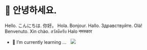 #  👋 안녕하세요.
Hello. こんにちは. 你好。 Hola. Bonjour. Hallo. Здравствуйте. Olá! Benvenuto. Xin chào. สวัสดีครับ Halo नमस्कार

- 🌱 I’m currently learning ... <img src="https://img.shields.io/badge/Python-3776AB?style=flat-square&logo=Python&logoColor=white" style="height : auto; margin-left : 10px; margin-right : 10px;"/>





<!--
**huxley-data/huxley-data** is a ✨ _special_ ✨ repository because its `README.md` (this file) appears on your GitHub profile.

Here are some ideas to get you started:

- 🔭 I’m currently working on ...
- 🌱 I’m currently learning ...
- 👯 I’m looking to collaborate on ...
- 🤔 I’m looking for help with ...
- 💬 Ask me about ...
- 📫 How to reach me: ...
- 😄 Pronouns: ...
- ⚡ Fun fact: ...
-->
